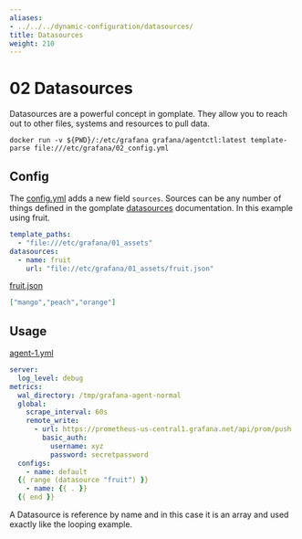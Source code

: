 ```yaml
---
aliases:
- ../../../dynamic-configuration/datasources/
title: Datasources
weight: 210
---
```


# 02 Datasources

Datasources are a powerful concept in gomplate. They allow you to reach out to other files, systems and resources to pull data.

`docker run -v ${PWD}/:/etc/grafana grafana/agentctl:latest template-parse file:///etc/grafana/02_config.yml`


## Config

The [config.yml](https://github.com/grafana/agent/blob/main/docs/sources/cookbook/dynamic-configuration/02_Templates/02_config.yml) adds a new field `sources`. Sources can be any number of things defined in the gomplate [datasources](https://docs.gomplate.ca/datasources/) documentation. In this example using fruit.

```yaml
template_paths:
  - "file:///etc/grafana/01_assets"
datasources:
  - name: fruit
    url: "file://etc/grafana/01_assets/fruit.json"
```

[fruit.json](https://github.com/grafana/agent/blob/main/docs/sources/cookbook/dynamic-configuration/02_Templates/02_assets/fruit.json)

```json
["mango","peach","orange"]
```

## Usage

[agent-1.yml](https://github.com/grafana/agent/blob/main/docs/sources/cookbook/dynamic-configuration/02_Templates/02_assets/agent-1.yml)

```yaml
server:
  log_level: debug
metrics:
  wal_directory: /tmp/grafana-agent-normal
  global:
    scrape_interval: 60s
    remote_write:
      - url: https://prometheus-us-central1.grafana.net/api/prom/push
        basic_auth:
          username: xyz
          password: secretpassword
  configs:
    - name: default
  {{ range (datasource "fruit") }}
    - name: {{ . }}
  {{ end }}
```

A Datasource is reference by name and in this case it is an array and used exactly like the looping example.
